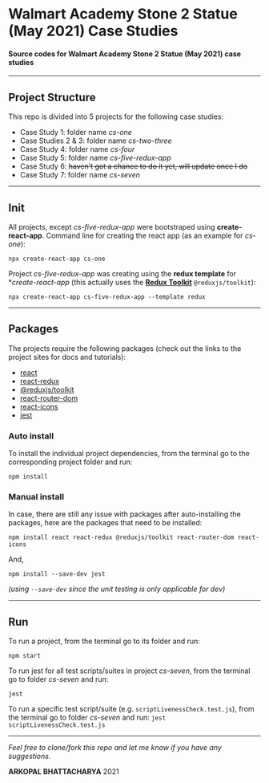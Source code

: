 # **Walmart Academy Stone 2 Statue (May 2021) Case Studies**
#### Source codes for Walmart Academy Stone 2 Statue (May 2021) case studies

---

## Project Structure

This repo is divided into 5 projects for the following case studies:
 - Case Study 1: folder name *cs-one*
 - Case Studies 2 & 3: folder name *cs-two-three*
 - Case Study 4: folder name *cs-four*
 - Case Study 5: folder name *cs-five-redux-app*
 - Case Study 6: ~~haven't got a chance to do it yet, will update once I do~~
 - Case Study 7: folder name *cs-seven*

---

## Init

All projects, except *cs-five-redux-app* were bootstraped using **create-react-app**. Command line for creating the react app (as an example for *cs-one*):

`npx create-react-app cs-one`

Project *cs-five-redux-app* was creating using the **redux template** for **create-react-app* (this actually uses the [**Redux Toolkit**](https://redux-toolkit.js.org/) `@reduxjs/toolkit`):

`npx create-react-app cs-five-redux-app --template redux`

---

## Packages

The projects require the following packages (check out the links to the project sites for docs and tutorials):
 - [react](https://reactjs.org/) 
 - [react-redux](https://react-redux.js.org/)
 - [@reduxjs/toolkit ](https://redux-toolkit.js.org/)
 - [react-router-dom ](https://reactrouter.com/web/guides/quick-start)
 - [react-icons](https://react-icons.github.io/react-icons/)
 - [jest](https://jestjs.io/)
 
### Auto install

To install the individual project dependencies, from the terminal go to the corresponding project folder and run:

`npm install`

### Manual install

In case, there are still any issue with packages after auto-installing the packages, here are the packages that need to be installed:

`npm install react react-redux @reduxjs/toolkit react-router-dom react-icons`

And,

`npm install --save-dev jest`

*(using `--save-dev` since the unit testing is only applicable for dev)*

---

## Run

To run a project, from the terminal go to its folder and run:

`npm start`

To run jest for all test scripts/suites in project *cs-seven*, from the terminal go to folder *cs-seven* and run:

`jest`

To run a specific test script/suite (e.g. `scriptLivenessCheck.test.js`), from the terminal go to folder *cs-seven* and run:
`jest scriptLivenessCheck.test.js`

---


*Feel free to clone/fork this repo and let me know if you have any suggestions.*

**ARKOPAL BHATTACHARYA** 2021
